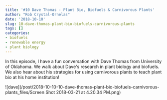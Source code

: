 ```yaml
---
title: '#10 Dave Thomas - Plant Bio, Biofuels & Carnivorous Plants'
author: "Rob Crystal-Ornelas"
date: '2018-10-10'
slug: 10-dave-thomas-plant-bio-biofuels-carnivorous-plants
tags: []
categories:
- biofuels
- renewable energy
- plant biology
---
```


In this episode, I have a fun conversation with Dave Thomas from University of Oklahoma.  We walk about Dave's research in plant biology and biofuels.  We also hear about his strategies for using carnivorous plants to teach plant bio at his home institution!

![dave](/post/2018-10-10-10-dave-thomas-plant-bio-biofuels-carnivorous-plants_files/Screen Shot 2018-03-21 at 4.20.34 PM.png)